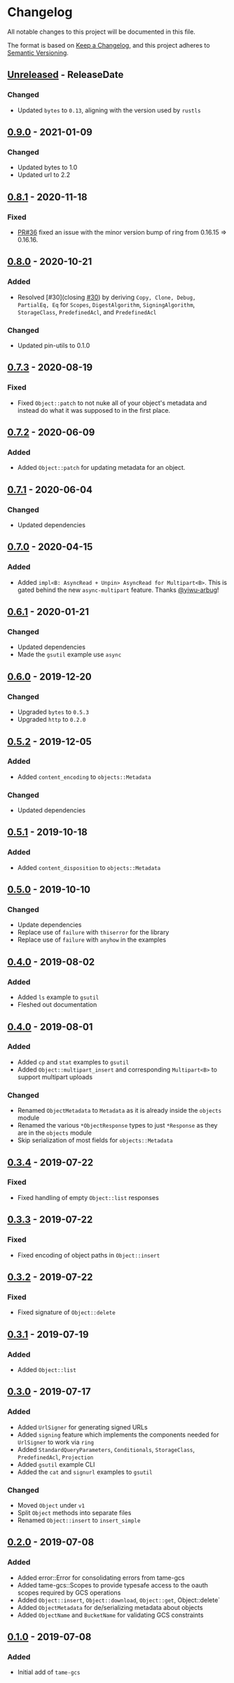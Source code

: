 # Changelog
All notable changes to this project will be documented in this file.

The format is based on [Keep a Changelog](https://keepachangelog.com/en/1.0.0/),
and this project adheres to [Semantic Versioning](https://semver.org/spec/v2.0.0.html).

<!-- next-header -->
## [Unreleased] - ReleaseDate
### Changed
- Updated `bytes` to `0.13`, aligning with the version used by `rustls`

## [0.9.0] - 2021-01-09
### Changed
- Updated bytes to 1.0
- Updated url to 2.2

## [0.8.1] - 2020-11-18
### Fixed
- [PR#36](https://github.com/EmbarkStudios/tame-gcs/pull/36) fixed an issue with the minor version bump of ring from 0.16.15 => 0.16.16.

## [0.8.0] - 2020-10-21
### Added
- Resolved [#30](closing [#30](https://github.com/EmbarkStudios/tame-gcs/issues/30)) by deriving `Copy, Clone, Debug, PartialEq, Eq` for `Scopes`, `DigestAlgorithm`, `SigningAlgorithm`, `StorageClass`, `PredefinedAcl`, and `PredefinedAcl`

### Changed
- Updated pin-utils to 0.1.0

## [0.7.3] - 2020-08-19
### Fixed
- Fixed `Object::patch` to not nuke all of your object's metadata and instead do what it was supposed to in the first place.

## [0.7.2] - 2020-06-09
### Added
- Added `Object::patch` for updating metadata for an object.

## [0.7.1] - 2020-06-04
### Changed
- Updated dependencies

## [0.7.0] - 2020-04-15
### Added
- Added `impl<B: AsyncRead + Unpin> AsyncRead for Multipart<B>`. This is gated behind the new `async-multipart` feature. Thanks [@yiwu-arbug](https://github.com/yiwu-arbug)!

## [0.6.1] - 2020-01-21
### Changed
- Updated dependencies
- Made the `gsutil` example use `async`

## [0.6.0] - 2019-12-20
### Changed
- Upgraded `bytes` to `0.5.3`
- Upgraded `http` to `0.2.0`

## [0.5.2] - 2019-12-05
### Added
- Added `content_encoding` to `objects::Metadata`

### Changed
- Updated dependencies

## [0.5.1] - 2019-10-18
### Added
- Added `content_disposition` to `objects::Metadata`

## [0.5.0] - 2019-10-10
### Changed
- Update dependencies
- Replace use of `failure` with `thiserror` for the library
- Replace use of `failure` with `anyhow` in the examples

## [0.4.0] - 2019-08-02
### Added
- Added `ls` example to `gsutil`
- Fleshed out documentation

## [0.4.0] - 2019-08-01
### Added
- Added `cp` and `stat` examples to `gsutil`
- Added `Object::multipart_insert` and corresponding `Multipart<B>` to support multipart uploads

### Changed
- Renamed `ObjectMetadata` to `Metadata` as it is already inside the `objects` module
- Renamed the various `*ObjectResponse` types to just `*Response` as they are in the `objects` module
- Skip serialization of most fields for `objects::Metadata`

## [0.3.4] - 2019-07-22
### Fixed
- Fixed handling of empty `Object::list` responses

## [0.3.3] - 2019-07-22
### Fixed
- Fixed encoding of object paths in `Object::insert`

## [0.3.2] - 2019-07-22
### Fixed
- Fixed signature of `Object::delete`

## [0.3.1] - 2019-07-19
### Added
- Added `Object::list`

## [0.3.0] - 2019-07-17
### Added
- Added `UrlSigner` for generating signed URLs
- Added `signing` feature which implements the components needed for `UrlSigner` to work via `ring`
- Added `StandardQueryParameters`, `Conditionals`, `StorageClass`, `PredefinedAcl`, `Projection`
- Added `gsutil` example CLI
- Added the `cat` and `signurl` examples to `gsutil`

### Changed
- Moved `Object` under `v1`
- Split `Object` methods into separate files
- Renamed `Object::insert` to `insert_simple`

## [0.2.0] - 2019-07-08
### Added
- Added error::Error for consolidating errors from tame-gcs
- Added tame-gcs::Scopes to provide typesafe access to the oauth scopes required by GCS operations
- Added `Object::insert`, `Object::download`, `Object::get`, Object::delete`
- Added `ObjectMetadata` for de/serializing metadata about objects
- Added `ObjectName` and `BucketName` for validating GCS constraints

## [0.1.0] - 2019-07-08
### Added
- Initial add of `tame-gcs`

<!-- next-url -->
[Unreleased]: https://github.com/EmbarkStudios/tame-gcs/compare/0.9.0...HEAD
[0.9.0]: https://github.com/EmbarkStudios/tame-gcs/compare/0.8.1...0.9.0
[0.8.1]: https://github.com/EmbarkStudios/tame-gcs/compare/0.8.0...0.8.1
[0.8.0]: https://github.com/EmbarkStudios/tame-gcs/compare/0.7.3...0.8.0
[0.7.3]: https://github.com/EmbarkStudios/tame-gcs/compare/0.7.2...0.7.3
[0.7.2]: https://github.com/EmbarkStudios/tame-gcs/compare/0.7.1...0.7.2
[0.7.1]: https://github.com/EmbarkStudios/tame-gcs/compare/0.7.0...0.7.1
[0.7.0]: https://github.com/EmbarkStudios/tame-gcs/compare/0.6.1...0.7.0
[0.6.1]: https://github.com/EmbarkStudios/tame-gcs/compare/0.6.0...0.6.1
[0.6.0]: https://github.com/EmbarkStudios/tame-gcs/compare/0.5.2...0.6.0
[0.5.2]: https://github.com/EmbarkStudios/tame-gcs/compare/0.5.1...0.5.2
[0.5.1]: https://github.com/EmbarkStudios/tame-gcs/compare/0.5.0...0.5.1
[0.5.0]: https://github.com/EmbarkStudios/tame-gcs/compare/0.4.1...0.5.0
[0.4.1]: https://github.com/EmbarkStudios/tame-gcs/compare/0.4.0...0.4.1
[0.4.0]: https://github.com/EmbarkStudios/tame-gcs/compare/0.3.4...0.4.0
[0.3.4]: https://github.com/EmbarkStudios/tame-gcs/compare/0.3.3...0.3.4
[0.3.3]: https://github.com/EmbarkStudios/tame-gcs/compare/0.3.2...0.3.3
[0.3.2]: https://github.com/EmbarkStudios/tame-gcs/compare/0.3.1...0.3.2
[0.3.1]: https://github.com/EmbarkStudios/tame-gcs/compare/0.3.0...0.3.1
[0.3.0]: https://github.com/EmbarkStudios/tame-gcs/compare/0.2.0...0.3.0
[0.2.0]: https://github.com/EmbarkStudios/tame-gcs/compare/0.1.0...0.2.0
[0.1.0]: https://github.com/EmbarkStudios/tame-gcs/releases/tag/0.1.0
